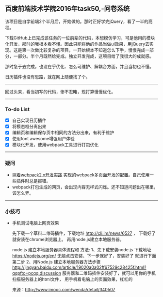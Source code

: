 ## 百度前端技术学院2016年task50,-问卷系统


该项目是自学前端2个半月后，开始做的。那时正好学完jQuery，看了一半的高程。
 
下载GitHub上已完成该任务的一位前辈的代码，本想模仿学习，可是他用的模块化开发，那时的我根本看不懂。因此只能将他的作品当做ui效果，用jQuery去实现。这是第一次做比较复杂的项目，一开始根本不知道怎么下手，慢慢完成一部分，一部分。半个月既然给完成。独立开发完成，这项目给了我很大的成就感。
 
那时急于去完成，也没在乎优化、怎么可维护、解耦合方面，并且当初也不懂。
 
日历插件也没有思路，就在网上随便找了个。

---
回过头来，看当初写的代码，惨不忍睹，现打算慢慢优化。

---

### To-do List

- [x] 自己实现日历插件
- [x] 将模态框分离出来
- [x] 编辑页和编辑保存页中相同的方法分出来，有利于维护
- [x] 使用font awesome增强用户体验
- [x] 模块化开发，使用webpack工具进行打包优化
 ---
### 疑问
- 照着[webpack2.x开发实践](https://zhuanlan.zhihu.com/p/26645496)
实现的webpack多页面开发的配置。自己使用一些插件时总是报错。
- webpack打包生成的网页，会出现内容无样式闪烁。还不知道问题出在哪里，该怎么弄。
---
### 小技巧
- 手机测试电脑上网页效果

    先下载一个草料二维码插件，下载地址 http://cli.im/news/6527 ，
    下载好了就安装在chrome浏览器上。
    再用node.js建立本地服务器。

    node.js 建立本地服务器具体流程和 方法:
    1、先下载安装node.js 下载地址 https://nodejs.org/en/ 无脑点击安装、下一步就好了，安装好了 就进行下面第二步
    2、用Node.js 建立本地服务器方法步骤 http://jingyan.baidu.com/article/19020a0a02ff67529c28425f.html?qqpfto=pcqq.discussion
    服务器和二维码插件安装好了，就可以用你的手机扫描服务器上的html文件，
    用手机看电脑上的页面效果，杠杠的

    来源：http://www.imooc.com/wenda/detail/340507



